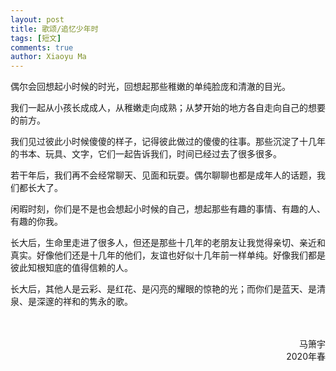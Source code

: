 ```yaml
---
layout: post
title: 歌颂/追忆少年时
tags: [短文]
comments: true
author: Xiaoyu Ma
---
```


偶尔会回想起小时候的时光，回想起那些稚嫩的单纯脸庞和清澈的目光。

我们一起从小孩长成成人，从稚嫩走向成熟；从梦开始的地方各自走向自己的想要的前方。<!--more-->

我们见过彼此小时候傻傻的样子，记得彼此做过的傻傻的往事。那些沉淀了十几年的书本、玩具、文字，它们一起告诉我们，时间已经过去了很多很多。

若干年后，我们再不会经常聊天、见面和玩耍。偶尔聊聊也都是成年人的话题，我们都长大了。

闲暇时刻，你们是不是也会想起小时候的自己，想起那些有趣的事情、有趣的人、有趣的你我。

长大后，生命里走进了很多人，但还是那些十几年的老朋友让我觉得亲切、亲近和真实。好像他们还是十几年的他们，友谊也好似十几年前一样单纯。好像我们都是彼此知根知底的值得信赖的人。

长大后，其他人是云彩、是红花、是闪亮的耀眼的惊艳的光；而你们是蓝天、是清泉、是深邃的祥和的隽永的歌。
 
<br />
<br />
<div style="text-align: right"> 马箫宇 </div>
<div style="text-align: right"> 2020年春 </div>
